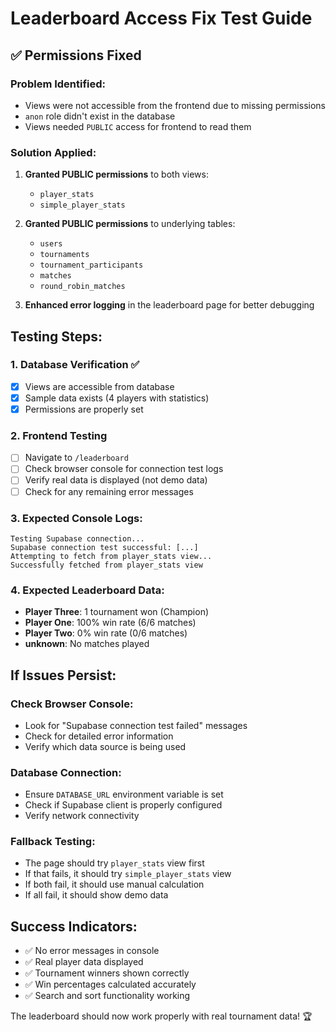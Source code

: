 # Leaderboard Access Fix Test Guide

## ✅ **Permissions Fixed**

### **Problem Identified:**

- Views were not accessible from the frontend due to missing permissions
- `anon` role didn't exist in the database
- Views needed `PUBLIC` access for frontend to read them

### **Solution Applied:**

1. **Granted PUBLIC permissions** to both views:

   - `player_stats`
   - `simple_player_stats`

2. **Granted PUBLIC permissions** to underlying tables:

   - `users`
   - `tournaments`
   - `tournament_participants`
   - `matches`
   - `round_robin_matches`

3. **Enhanced error logging** in the leaderboard page for better debugging

## **Testing Steps:**

### **1. Database Verification** ✅

- [x] Views are accessible from database
- [x] Sample data exists (4 players with statistics)
- [x] Permissions are properly set

### **2. Frontend Testing**

- [ ] Navigate to `/leaderboard`
- [ ] Check browser console for connection test logs
- [ ] Verify real data is displayed (not demo data)
- [ ] Check for any remaining error messages

### **3. Expected Console Logs:**

```
Testing Supabase connection...
Supabase connection test successful: [...]
Attempting to fetch from player_stats view...
Successfully fetched from player_stats view
```

### **4. Expected Leaderboard Data:**

- **Player Three**: 1 tournament won (Champion)
- **Player One**: 100% win rate (6/6 matches)
- **Player Two**: 0% win rate (0/6 matches)
- **unknown**: No matches played

## **If Issues Persist:**

### **Check Browser Console:**

- Look for "Supabase connection test failed" messages
- Check for detailed error information
- Verify which data source is being used

### **Database Connection:**

- Ensure `DATABASE_URL` environment variable is set
- Check if Supabase client is properly configured
- Verify network connectivity

### **Fallback Testing:**

- The page should try `player_stats` view first
- If that fails, it should try `simple_player_stats` view
- If both fail, it should use manual calculation
- If all fail, it should show demo data

## **Success Indicators:**

- ✅ No error messages in console
- ✅ Real player data displayed
- ✅ Tournament winners shown correctly
- ✅ Win percentages calculated accurately
- ✅ Search and sort functionality working

The leaderboard should now work properly with real tournament data! 🏆
